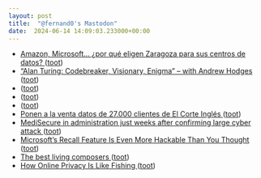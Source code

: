 ```yaml
---
layout: post
title:  "@fernand0's Mastodon"
date:  2024-06-14 14:09:03.233000+00:00
---
```

*  [Amazon, Microsoft… ¿por qué eligen Zaragoza para sus centros de datos?  ](https://www.eleconomista.es/actualidad/noticias/12848894/06/24/amazon-microsoft-por-que-eligen-zaragoza-para-sus-centros-de-datos.html) ([toot](https://mastodon.social/@fernand0/112615367850854904))
*  [“Alan Turing: Codebreaker, Visionary, Enigma” – with Andrew Hodges ](https://thecyberwire.com/podcasts/spycast/636/note) ([toot](https://mastodon.social/@fernand0/112615192469097059))
*  [ ](https://mastodon.social/@edumls) ([toot](https://mastodon.social/@fernand0/112615111934022014))
*  [ ](https://mastodon.social/users/fernand0/statuses/112615111639383413/activity) ([toot](https://mastodon.social/users/fernand0/statuses/112615111639383413/activity))
*  [ ](https://mastodon.social/users/fernand0/statuses/112615111457223823/activity) ([toot](https://mastodon.social/users/fernand0/statuses/112615111457223823/activity))
*  [Ponen a la venta datos de 27.000 clientes de El Corte Inglés ](https://blog.elhacker.net/2024/06/a-la-venta-datos-privados-robados-27-mil-ciientes-el-corte-ingles.htm) ([toot](https://mastodon.social/@fernand0/112614973746548809))
*  [MediSecure in administration just weeks after confirming large cyber attack ](https://www.abc.net.au/news/2024-06-05/hacked-health-company-goes-into-administration-/10393894) ([toot](https://mastodon.social/@fernand0/112614755444693285))
*  [Microsoft’s Recall Feature Is Even More Hackable Than You Thought ](https://www.wired.com/story/microsoft-windows-recall-privilege-escalation) ([toot](https://mastodon.social/@fernand0/112614512409924936))
*  [The best living composers ](https://www.classical-music.com/features/composers/the-best-living-composer) ([toot](https://mastodon.social/@fernand0/112614207673689085))
*  [How Online Privacy Is Like Fishing ](https://spectrum.ieee.org/online-privac) ([toot](https://mastodon.social/@fernand0/112613974369450857))
